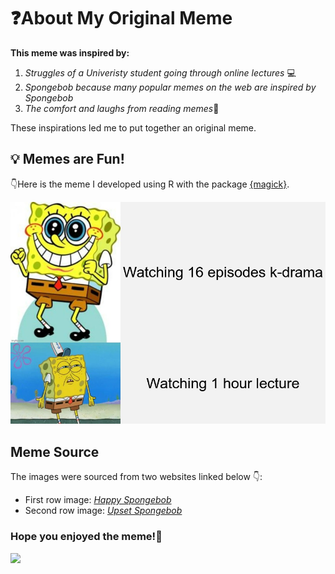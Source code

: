 # :question:About My Original Meme

**This meme was inspired by:**
1. *Struggles of a Univeristy student going through online lectures* :computer:
2. *Spongebob because many popular memes on the web are inspired by Spongebob* 
3. *The comfort and laughs from reading memes*:full_moon_with_face:

These inspirations led me to put together an original meme. 

## :bulb: Memes are Fun!
:point_down:Here is the meme I developed using R with the package [{magick}](https://cran.r-project.org/web/packages/magick/vignettes/intro.html).

![](my_meme.png)

## Meme Source

The images were sourced from two websites linked below :point_down::

* First row image: *[Happy Spongebob](https://imgflip.com/i/697gxz)*
* Second row image: *[Upset Spongebob](https://imgflip.com/memetemplate/9382656/Angry-Spongebob)*

### Hope you enjoyed the meme!:wave:
![](https://media0.giphy.com/media/7DzlajZNY5D0I/giphy.gif?cid=ecf05e47aobd5mx4h7mbwgp5q9r4p7eiffy0yv7nqmqeij8b&rid=giphy.gif&ct=g)
